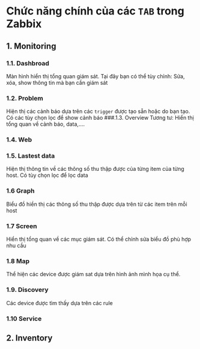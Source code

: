 # Chức năng chính của các `TAB` trong Zabbix
## 1. Monitoring
### 1.1. Dashbroad
Màn hình hiển thị tổng quan giám sát. Tại đây bạn có thể tùy chỉnh: Sửa, xóa, show thông tin mà bạn cần giám sát
### 1.2. Problem
Hiện thị các cảnh báo dựa trên các `trigger` được tạo sẵn hoặc do bạn tạo. Có các tùy chọn lọc để show cảnh báo
###.1.3. Overview
Tương tư: Hiển thị tổng quan về cảnh báo, data,....
### 1.4. Web
### 1.5. Lastest data
Hiện thị thông tin về các thông số thu thập được của từng item của từng host. Có tùy chọn lọc để lọc data
### 1.6 Graph
Biểu đồ hiền thị các thông số thu thập được dựa trên từ các item trên mỗi host
### 1.7 Screen
Hiển thị tổng quan về các mục giám sát. Có thể chỉnh sửa biểu đồ phù hợp nhu cầu
### 1.8 Map
Thể hiện các device được giám sat dựa trên hình ảnh mình họa cụ thể. 
### 1.9. Discovery
Các device được tìm thấy dựa trên các rule
### 1.10 Service
## 2. Inventory
